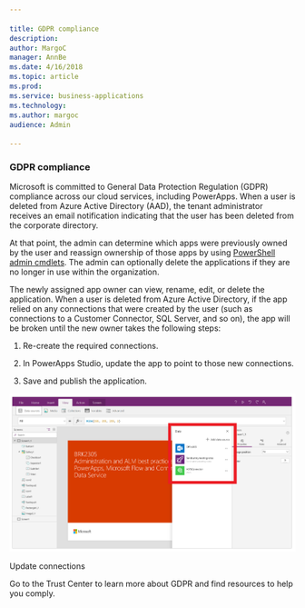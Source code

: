 ```yaml
---

title: GDPR compliance
description: 
author: MargoC
manager: AnnBe
ms.date: 4/16/2018
ms.topic: article
ms.prod: 
ms.service: business-applications
ms.technology: 
ms.author: margoc
audience: Admin

---
```

### GDPR compliance



Microsoft is committed to General Data Protection Regulation (GDPR) compliance
across our cloud services, including PowerApps. When a user is deleted from
Azure Active Directory (AAD), the tenant administrator receives an email
notification indicating that the user has been deleted from the corporate
directory.

At that point, the admin can determine which apps were previously owned by the
user and reassign ownership of those apps by using [PowerShell admin
cmdlets](https://powerapps.microsoft.com/blog/). The admin can optionally delete
the applications if they are no longer in use within the organization.

The newly assigned app owner can view, rename, edit, or delete the application.
When a user is deleted from Azure Active Directory, if the app relied on any
connections that were created by the user (such as connections to a Customer
Connector, SQL Server, and so on), the app will be broken until the new owner
takes the following steps:

1.  Re-create the required connections.

2.  In PowerApps Studio, update the app to point to those new connections.

3.  Save and publish the application.

![A screenshot showing data connections](media/gdpr-compliance-1.png "A screenshot showing data connections")
<!-- Picture 11 -->


Update connections

Go to the Trust Center to learn more about GDPR and find resources to help you
comply.


